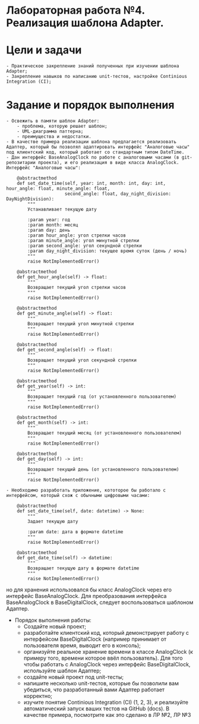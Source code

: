 # Лабораторная работа №4. Реализация шаблона Adapter.
# Цели и задачи
    - Практическое закрепление знаний полученных при изучении шаблона Adapter;
    - Закрепление навыков по написанию unit-тестов, настройке Continious Integration (CI);
# Задание и порядок выполнения
    - Освежить в памяти шаблон Adapter:
        - проблема, которую решает шаблон;
        - UML-диаграмма паттерна;
        - преимущества и недостатки.
    - В качестве примера реализации шаблона предлагается реализовать Адаптер, который бы позволял адаптировать интерфейс "Аналоговые часы" под клиентский код, который работает со стандартным типом DateTime.
    - Дан интерфейс BaseAnalogClock по работе с аналоговыми часами (в git-репозитарии проекта), и его реализация в виде класса AnalogClock. Интерфейс "Аналоговые часы":
```class BaseAnalogClock(ABC):
    @abstractmethod
    def set_date_time(self, year: int, month: int, day: int, hour_angle: float, minute_angle: float,
                      second_angle: float, day_night_division: DayNightDivision):
        """
        Устанавливает текущую дату

        :param year: год
        :param month: месяц
        :param day: день
        :param hour_angle: угол стрелки часов
        :param minute_angle: угол минутной стрелки
        :param second_angle: угол секундной стрелки
        :param day_night_division: текущее время суток (день / ночь)
        """
        raise NotImplementedError()

    @abstractmethod
    def get_hour_angle(self) -> float:
        """
        Возвращает текущий угол стрелки часов
        """
        raise NotImplementedError()

    @abstractmethod
    def get_minute_angle(self) -> float:
        """
        Возвращает текущий угол минутной стрелки
        """
        raise NotImplementedError()

    @abstractmethod
    def get_second_angle(self) -> float:
        """
        Возвращает текущий угол секундной стрелки
        """
        raise NotImplementedError()

    @abstractmethod
    def get_year(self) -> int:
        """
        Возвращает текущий год (от установленного пользователем)
        """
        raise NotImplementedError()

    @abstractmethod
    def get_month(self) -> int:
        """
        Возвращает текущий месяц (от установленного пользователем)
        """
        raise NotImplementedError()

    @abstractmethod
    def get_day(self) -> int:
        """
        Возвращает текущий день (от установленного пользователем)
        """
        raise NotImplementedError()
```
    - Необходимо разработать приложение, кототорое бы работало с интерфейсом, который схож с обычными цифровыми часами:
```class BaseDigitalClock(ABC):
    @abstractmethod
    def set_date_time(self, date: datetime) -> None:
        """
        Задает текущую дату

        :param date: дата в формате datetime
        """
        raise NotImplementedError()

    @abstractmethod
    def get_date_time(self) -> datetime:
        """
        Возвращает текущую дату в формате datetime
        """
        raise NotImplementedError()
```
но для хранения использовался бы класс AnalogClock через его интерфейс BaseAnalogClock. Для преобразования интерфейса BaseAnalogClock в BaseDigitalClock, следует воспользоваться шаблоном Адаптер.

- Порядок выполнения работы:
    - Создайте новый проект;
    - разработайте клиентский код, который демонстрирует работу с интерфейсом BaseDigitalClock (например принимает от пользователя время, выводит его в консоль);
    - организуйте реальное хранение времени в классе AnalogClock (к примеру того, времени которое ввёл пользователь). Для того чтобы работать с AnalogClock через интерфейс BaseDigitalClock, используйте шаблон Адаптер;    
    - создайте новый проект под unit-тесты;
    - напишите несколько unit-тестов, которые бы позволили вам убедиться, что разработанный вами Адаптер работает корректно;
    - изучите понятие Continious Integration (CI) (1, 2, 3), и реализуйте автоматический запуск ваших тестов на GitHub (docs). В качестве примера, посмотрите как это сделано в ЛР №2, ЛР №3
